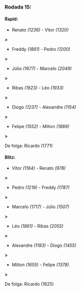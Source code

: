 ### Rodada 15:

#### Rapid:

* Renato *(1236)*     -     Vitor *(1320)*

 **>** 
* Freddy *(1881)*     -     Pedro *(1200)*

 **>** 
* Júlio *(1677)*     -     Marcelo *(2049)*

 **>** 
* Ribas *(1623)*     -     Léo *(1933)*

 **>** 
* Diogo *(1237)*     -     Alexandre *(1154)*

 **>** 
* Felipe *(1552)*     -     Milton *(1889)*

 **>** 

De folga: Ricardo (1771)

#### Blitz:

* Vitor *(1164)*     -     Renato *(978)*

 **>** 
* Pedro *(1219)*     -     Freddy *(1787)*

 **>** 
* Marcelo *(1717)*     -     Júlio *(1507)*

 **>** 
* Léo *(1861)*     -     Ribas *(2055)*

 **>** 
* Alexandre *(1183)*     -     Diogo *(1455)*

 **>** 
* Milton *(1655)*     -     Felipe *(1378)*

 **>** 

De folga: Ricardo (1625)

